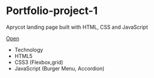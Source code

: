 # Portfolio-project-1
Aprycot landing page built with HTML, CSS and JavaScript

[Open](https://Egorkrinich.github.io/Portfolio-project-1/)

- Technology
- HTML5
- СSS3 (Flexbox,grid)
- JavaScript (Burger Menu, Accordion)

